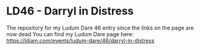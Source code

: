 # LD46 - Darryl in Distress

The repository for my Ludum Dare 46 entry since the links on the page are now dead
You can find my Ludum Dare page here: https://ldjam.com/events/ludum-dare/46/darryl-in-distress
